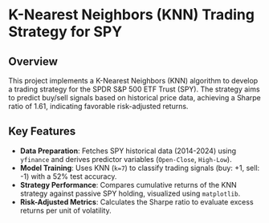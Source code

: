 # K-Nearest Neighbors (KNN) Trading Strategy for SPY

## Overview
This project implements a K-Nearest Neighbors (KNN) algorithm to develop a trading strategy for the SPDR S&P 500 ETF Trust (SPY). The strategy aims to predict buy/sell signals based on historical price data, achieving a Sharpe ratio of 1.61, indicating favorable risk-adjusted returns.

## Key Features
- **Data Preparation**: Fetches SPY historical data (2014-2024) using `yfinance` and derives predictor variables (`Open-Close`, `High-Low`).
- **Model Training**: Uses KNN (`k=7`) to classify trading signals (buy: +1, sell: -1) with a 52% test accuracy.
- **Strategy Performance**: Compares cumulative returns of the KNN strategy against passive SPY holding, visualized using `matplotlib`.
- **Risk-Adjusted Metrics**: Calculates the Sharpe ratio to evaluate excess returns per unit of volatility.

